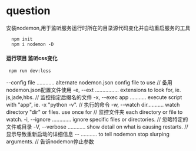 # question
安装nodemon,用于监听服务运行时所在的目录源代码变化并自动重启服务的工具
```
  npm init 
  npm i nodemon -D
```

#### 运行项目 监听css变化
```
 npm run dev:less
```

--config file ............ alternate nodemon.json config file to use // 备用nodemon.json配置文件使用
-e, --ext ................ extensions to look for, ie. js,jade,hbs. // 监控指定后缀名的文件
-x, --exec app ........... execute script with "app", ie. -x "python -v". // 执行的命令
-w, --watch dir........... watch directory "dir" or files. use once for // 监控文件夹
                            each directory or file to watch.
-i, --ignore ............. ignore specific files or directories. // 忽略特定的文件或目录
-V, --verbose ............ show detail on what is causing restarts. // 显示导致重新启动的详细信息
-- <your args> ........... to tell nodemon stop slurping arguments. // 告诉nodemon停止参数
